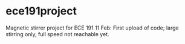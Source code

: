 # ece191project
Magnetic stirrer project for ECE 191
11 Feb: First upload of code; large stirring only, full speed not reachable yet.
